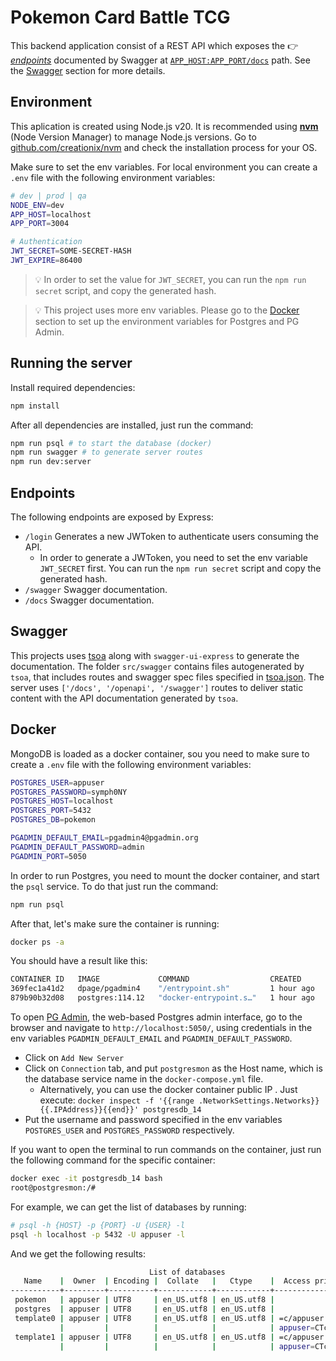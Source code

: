 <!-- markdownlint-disable MD033 -->

# Pokemon Card Battle TCG

This backend application consist of a REST API which exposes the 👉
[_endpoints_](#endpoints) documented by Swagger at
[`APP_HOST:APP_PORT/docs`](http://localhost:3004/docs) path. See the
[Swagger](#swagger) section for more details.

## Environment

This aplication is created using Node.js v20. It is recommended using
**[nvm](https://github.com/creationix/nvm)** (Node Version Manager) to manage
Node.js versions. Go to
[github.com/creationix/nvm](https://github.com/creationix/nvm) and check the
installation process for your OS.

Make sure to set the env variables. For local environment you can create a
`.env` file with the following environment variables:

```bash
# dev | prod | qa
NODE_ENV=dev
APP_HOST=localhost
APP_PORT=3004

# Authentication
JWT_SECRET=SOME-SECRET-HASH
JWT_EXPIRE=86400
```

> 💡 In order to set the value for `JWT_SECRET`, you can run the
> `npm run secret` script, and copy the generated hash.

> 💡 This project uses more env variables. Please go to the [Docker](#docker)
> section to set up the environment variables for Postgres and PG Admin.

## Running the server

Install required dependencies:

```bash
npm install
```

After all dependencies are installed, just run the command:

```bash
npm run psql # to start the database (docker)
npm run swagger # to generate server routes
npm run dev:server
```

## Endpoints

The following endpoints are exposed by Express:

- `/login` Generates a new JWToken to authenticate users consuming the API.
  - In order to generate a JWToken, you need to set the env variable
    `JWT_SECRET` first. You can run the `npm run secret` script and copy the
    generated hash.
- `/swagger` Swagger documentation.
- `/docs` Swagger documentation.

## Swagger

This projects uses
[tsoa](https://tsoa-community.github.io/docs/getting-started.html) along with
`swagger-ui-express` to generate the documentation. The folder `src/swagger`
contains files autogenerated by `tsoa`, that includes routes and swagger spec
files specified in [tsoa.json](./tsoa.json). The server uses
`['/docs', '/openapi', '/swagger']` routes to deliver static content with the
API documentation generated by `tsoa`.

## Docker

MongoDB is loaded as a docker container, sou you need to make sure to create a
`.env` file with the following environment variables:

```bash
POSTGRES_USER=appuser
POSTGRES_PASSWORD=symph0NY
POSTGRES_HOST=localhost
POSTGRES_PORT=5432
POSTGRES_DB=pokemon

PGADMIN_DEFAULT_EMAIL=pgadmin4@pgadmin.org
PGADMIN_DEFAULT_PASSWORD=admin
PGADMIN_PORT=5050
```

In order to run Postgres, you need to mount the docker container, and start the
`psql` service. To do that just run the command:

```bash
npm run psql
```

After that, let's make sure the container is running:

```bash
docker ps -a
```

You should have a result like this:

```bash
CONTAINER ID   IMAGE             COMMAND                  CREATED      STATUS        PORTS                    NAMES
369fec1a41d2   dpage/pgadmin4    "/entrypoint.sh"         1 hour ago   Up 2 minutes  0.0.0.0:5050->80/tcp     pgadmin_4
879b90b32d08   postgres:114.12   "docker-entrypoint.s…"   1 hour ago   Up 2 minutes  0.0.0.0:5432->5432/tcp   postgresdb_14
```

To open
[PG Admin](https://anasdidi.dev/articles/200713-docker-compose-postgres/), the
web-based Postgres admin interface, go to the browser and navigate to
`http://localhost:5050/`, using credentials in the env variables
`PGADMIN_DEFAULT_EMAIL` and `PGADMIN_DEFAULT_PASSWORD`.

- Click on `Add New Server`
- Click on `Connection` tab, and put `postgresmon` as the Host name, which is
  the database service name in the `docker-compose.yml` file.
  - Alternatively, you can use the docker container public IP . Just execute:
    `docker inspect -f '{{range .NetworkSettings.Networks}}{{.IPAddress}}{{end}}' postgresdb_14`
- Put the username and password specified in the env variables `POSTGRES_USER`
  and `POSTGRES_PASSWORD` respectively.

If you want to open the terminal to run commands on the container, just run the
following command for the specific container:

```bash
docker exec -it postgresdb_14 bash
root@postgresmon:/#
```

For example, we can get the list of databases by running:

```bash
# psql -h {HOST} -p {PORT} -U {USER} -l
psql -h localhost -p 5432 -U appuser -l
```

And we get the following results:

```bash
                               List of databases
   Name    |  Owner  | Encoding |  Collate   |   Ctype    |  Access privileges
-----------+---------+----------+------------+------------+---------------------
 pokemon   | appuser | UTF8     | en_US.utf8 | en_US.utf8 |
 postgres  | appuser | UTF8     | en_US.utf8 | en_US.utf8 |
 template0 | appuser | UTF8     | en_US.utf8 | en_US.utf8 | =c/appuser         +
           |         |          |            |            | appuser=CTc/appuser
 template1 | appuser | UTF8     | en_US.utf8 | en_US.utf8 | =c/appuser         +
           |         |          |            |            | appuser=CTc/appuser
```
